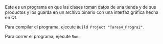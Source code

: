 Este es un programa en que las clases toman datos de una tienda y de sus productos y los guarda en un archivo binario con una interfaz gráfica hecha en Qt.

Para compilar el programa, ejecute `Build Project "Tarea4_Progra2"`.

Para correr el programa, ejecute `Run`.
